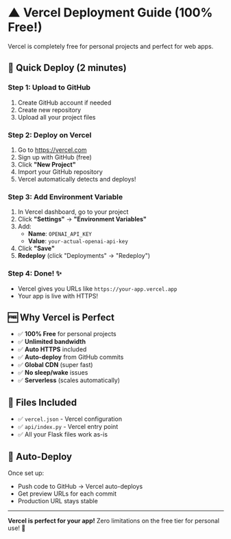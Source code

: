 # ▲ Vercel Deployment Guide (100% Free!)

Vercel is completely free for personal projects and perfect for web apps.

## 🚀 Quick Deploy (2 minutes)

### Step 1: Upload to GitHub
1. Create GitHub account if needed
2. Create new repository
3. Upload all your project files

### Step 2: Deploy on Vercel
1. Go to https://vercel.com
2. Sign up with GitHub (free)
3. Click **"New Project"**
4. Import your GitHub repository
5. Vercel automatically detects and deploys!

### Step 3: Add Environment Variable
1. In Vercel dashboard, go to your project
2. Click **"Settings"** → **"Environment Variables"**
3. Add:
   - **Name**: `OPENAI_API_KEY`
   - **Value**: `your-actual-openai-api-key`
4. Click **"Save"**
5. **Redeploy** (click "Deployments" → "Redeploy")

### Step 4: Done! ✨
- Vercel gives you URLs like `https://your-app.vercel.app`
- Your app is live with HTTPS!

## 🆓 Why Vercel is Perfect

- ✅ **100% Free** for personal projects
- ✅ **Unlimited bandwidth**
- ✅ **Auto HTTPS** included
- ✅ **Auto-deploy** from GitHub commits
- ✅ **Global CDN** (super fast)
- ✅ **No sleep/wake** issues
- ✅ **Serverless** (scales automatically)

## 📁 Files Included

- ✅ `vercel.json` - Vercel configuration
- ✅ `api/index.py` - Vercel entry point
- ✅ All your Flask files work as-is

## 🔄 Auto-Deploy

Once set up:
- Push code to GitHub → Vercel auto-deploys
- Get preview URLs for each commit
- Production URL stays stable

---

**Vercel is perfect for your app!** Zero limitations on the free tier for personal use! 🌟